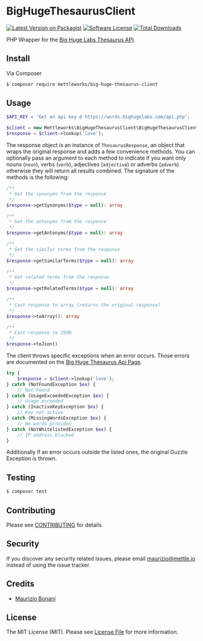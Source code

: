 # BigHugeThesaurusClient

[![Latest Version on Packagist][ico-version]][link-packagist]
[![Software License][ico-license]](LICENSE.md)
[![Total Downloads][ico-downloads]][link-downloads]

PHP Wrapper for the [Big Huge Labs Thesaurus API](http://words.bighugelabs.com/).

## Install

Via Composer

``` bash
$ composer require mettleworks/big-huge-thesaurus-client
```

## Usage

``` php
$API_KEY = 'Get an api key @ https://words.bighugelabs.com/api.php';

$client = new Mettleworks\BigHugeThesaurusClient\BigHugeThesaurusClient($API_KEY);
$response = $client->lookup('love');
```

The response object is an instance of `ThesaurusResponse`, an object that wraps the original response and adds a few convenience methods. You can optionally pass an argument to each method to indicate if you want only nouns (`noun`), verbs (`verb`), adjectives (`adjective`) or adverbs (`adverb`) otherwise they will return all results combined. The signature of the methods is the following:

```php
/**
 * Get the synonyms from the response
 */
$response->getSynonyms($type = null): array

/**
 * Get the antonyms from the response
 */
$response->getAntonyms($type = null): array

/**
 * Get the similar terms from the response
 */
$response->getSimilarTerms($type = null): array

/**
 * Get related terms from the response
 */
$response->getRelatedTerms($type = null): array

/**
 * Cast response to array (returns the original response)
 */ 
$response->toArray(): array

/**
 * Cast response to JSON
 */
$response->toJson()
```

The client throws specific exceptions when an error occurs. Those errors are documented on the [Big Huge Thesaurus Api Page](https://words.bighugelabs.com/api.php).

```php
try {
    $response = $client->lookup('love');
} catch (NotFoundException $ex) {
    // Not Found
} catch (UsageExceededException $ex) {
    // Usage exceeded
} catch (InactiveKeyException $ex) {
    // Key not active
} catch (MissingWordsException $ex) {
    // No words provided
} catch (NotWhitelistedException $ex) {
    // IP address blocked
}
```

Additionally if an error occurs outside the listed ones, the original Guzzle Exception is thrown.
 
## Testing

``` bash
$ composer test
```

## Contributing

Please see [CONTRIBUTING](CONTRIBUTING.md) for details.

## Security

If you discover any security related issues, please email maurizio@mettle.io instead of using the issue tracker.

## Credits

- [Maurizio Bonani](https://github.com/mauricius)

## License

The MIT License (MIT). Please see [License File](LICENSE.md) for more information.

[ico-version]: https://img.shields.io/packagist/v/mettleworks/big-huge-thesaurus-client.svg?style=flat-square
[ico-license]: https://img.shields.io/badge/license-MIT-brightgreen.svg?style=flat-square
[ico-downloads]: https://img.shields.io/packagist/dt/mettleworks/big-huge-thesaurus-client.svg?style=flat-square

[link-packagist]: https://packagist.org/packages/mettleworks/big-huge-thesaurus-client
[link-downloads]: https://packagist.org/packages/mettleworks/big-huge-thesaurus-client
